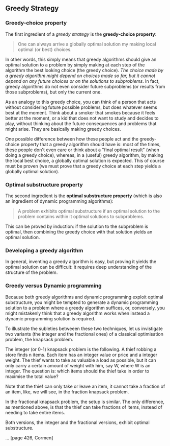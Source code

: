 ## Greedy Strategy

### Greedy-choice property

The first ingredient of a _greedy strategy_ is the **greedy-choice property**:

> One can always arrive a globally optimal solution my making local optimal (or best) choices.

In other words, this simply means that greedy algorithms should give an optimal solution to a problem by simply making at each step of the algorithm the best looking choice (the greedy choice). _The choice made by a greedy algorithm might depend on choices made so far, but it cannot depend on any future choices or on the solutions to subproblems_. In fact, greedy algorithms do not even consider future subproblems (or results from those subproblems), but only the current one.

As an analogy to this greedy choice, you can think of a person that acts without considering future possible problems, but does whatever seems best at the moment. Think about a smoker that smokes because it feels better at the moment, or a kid that does not want to study and decides to play, without thinking about the future consequences and problems that might arise. They are basically making greedy choices.

One possible difference between how these people act and the greedy-choice property that a greedy algorithm should have is: most of the times, these people don't even care or think about a "final optimal result" (when doing a greedy choice), whereas, in a (useful) greedy algorithm, by making the local best choice, a globally optimal solution is expected. This of course must be proven (we must prove that a greedy choice at each step yields a globally optimal solution).


### Optimal substructure property

The second ingredient is the **optimal substructure property** (which is also an ingredient of dynamic programming algorithms):

> A problem exhibits optimal substructure if an optimal solution to the problem contains within it optimal solutions to subproblems.


This can be proved by induction: if the solution to the subproblem is optimal, then combining the greedy choice with that solution yields an optimal solution.


### Developing a greedy algorithm

In general, inventing a greedy algorithm is easy, but proving it yields the optimal solution can be difficult: it requires deep understanding of the structure of the problem.


### Greedy versus Dynamic programming

Because both greedy algorithms and dynamic programming exploit optimal substructure, you might be tempted to generate a dynamic programming solution to a problem where a greedy algorithm suffices, or, conversely, you might mistakenly think that a greedy algorithm works when instead a dynamic programming solution is required.

To illustrate the subleties betweeen these two techniques, let us invistigate two variants (the integer and the fractional ones) of a classical optimisation problem, the knapsack problem.

The integer (or 0-1) knapsack problem is the following. A thief robbing a store finds n items. Each item has an integer value or price and a integer weight. The thief wants to take as valuable a load as possible, but it can only carry a certain amount of weight with him, say W, where W is an integer. The question is: which items should the thief take in order to maximise the total value? 

Note that the thief can only take or leave an item, it cannot take a fraction of an item, like, we will see, in the fraction knapsack problem.

In the fractional knapsack problem, the setup is similar. The only difference, as mentioned above, is that the thief can take fractions of items, instead of needing to take entire items.

Both versions, the integer and the fractional versions, exhibit optimal substructure.

... [page 426, Cormen]




